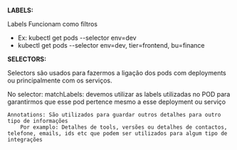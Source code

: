 **LABELS:**

Labels Funcionam como filtros
- Ex: kubectl get pods --selector env=dev
- kubectl get pods --selector env=dev, tier=frontend, bu=finance


**SELECTORS:**

Selectors são usados para fazermos a ligação dos pods com deployments ou principalmente com os serviços.

No selector: 
    matchLabels: devemos utilizar as labels utilizadas no POD para garantirmos que esse pod pertence mesmo a esse deployment ou serviço

    Annotations: São utilizados para guardar outros detalhes para outro tipo de informações
	    Por examplo: Detalhes de tools, versões ou detalhes de contactos, telefone, emails, ids etc que podem ser utilizados para algum tipo de integrações
		
